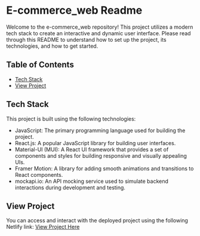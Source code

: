 # E-commerce_web Readme

Welcome to the e-commerce_web repository! This project utilizes a modern tech stack to create an interactive and dynamic user interface. Please read through this README to understand how to set up the project, its technologies, and how to get started.

## Table of Contents
- [Tech Stack](#tech-stack)
- [View Project](#view-project)



## Tech Stack
This project is built using the following technologies:

- JavaScript: The primary programming language used for building the project.
- React.js: A popular JavaScript library for building user interfaces.
- Material-UI (MUI): A React UI framework that provides a set of components and styles for building responsive and visually appealing UIs.
- Framer Motion: A library for adding smooth animations and transitions to React components.
- mockapi.io: An API mocking service used to simulate backend interactions during development and testing.

## View Project
You can access and interact with the deployed project using the following Netlify link:
[View Project Here](https://nazrinta-e-commerce.netlify.app/)
